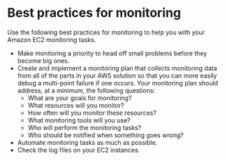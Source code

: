 # Best practices for monitoring<a name="monitoring_best_practices"></a>

Use the following best practices for monitoring to help you with your Amazon EC2 monitoring tasks\.
+ Make monitoring a priority to head off small problems before they become big ones\.
+ Create and implement a monitoring plan that collects monitoring data from all of the parts in your AWS solution so that you can more easily debug a multi\-point failure if one occurs\. Your monitoring plan should address, at a minimum, the following questions:
  + What are your goals for monitoring?
  + What resources will you monitor?
  + How often will you monitor these resources?
  + What monitoring tools will you use?
  + Who will perform the monitoring tasks?
  + Who should be notified when something goes wrong?
+ Automate monitoring tasks as much as possible\.
+ Check the log files on your EC2 instances\.